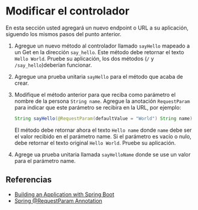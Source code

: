 # Modificar el controlador

En esta sección usted agregará un nuevo endpoint o URL a su aplicación, siguendo los mismos pasos del punto anterior.

1. Agregue un nuevo método al controlador llamado `sayHello` mapeado a un Get en la dirección `say_hello`. Este método debe retornar el texto `Hello World`. Pruebe su aplicación, los dos métodos (`/` y `/say_hello`)deberían funcionar.

2. Agregue una prueba unitaria `sayHello` para el método que acaba de crear.

3. Modifique el método anterior para que reciba como parámetro el nombre de la persona `String name`. Agregue la anotación `RequestParam` para indicar que este parámetro se recibira en la URL, por ejemplo:

   ```java
   String sayHello(@RequestParam(defaultValue = "World") String name) { ... }
   ```

   El método debe retornar ahora el texto `Hello name` donde `name` debe ser el valor recibido en el parámetro name. Si el parámetro es vacío o nulo, debe retornar el texto original `Hello World`. Pruebe su aplicación.

4. Agrege ua prueba unitaria llamada `sayHelloName` donde se use un valor para el parámetro name.

## Referencias

- [Building an Application with Spring Boot](https://spring.io/guides/gs/spring-boot/)
- [Spring @RequestParam Annotation](https://www.baeldung.com/spring-request-param)
